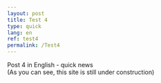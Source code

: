 ```yaml
---
layout: post
title: Test 4
type: quick
lang: en
ref: test4
permalink: /Test4
---
```


Post 4 in English  - quick news  
(As you can see, this site is still under construction)